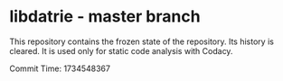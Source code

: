 # libdatrie - master branch

This repository contains the frozen state of the repository.
Its history is cleared. It is used only for static code
analysis with Codacy.

Commit Time: 1734548367